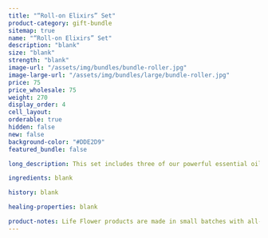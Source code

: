 ```yaml
---
title: "“Roll-on Elixirs” Set"
product-category: gift-bundle
sitemap: true
name: "“Roll-on Elixirs” Set"
description: "blank"
size: "blank"
strength: "blank"
image-url: "/assets/img/bundles/bundle-roller.jpg"
image-large-url: "/assets/img/bundles/large/bundle-roller.jpg"
price: 75
price_wholesale: 75
weight: 270
display_order: 4
cell_layout:
orderable: true
hidden: false
new: false
background-color: "#DDE2D9"
featured_bundle: false

long_description: This set includes three of our powerful essential oil elixirs - each has a unique essential oil blend geared to fight insomnia, anxiety and headaches. Infused with pure hemp-derived CBD, sweet almond oil, therapeutic grade essential oils, organic corresponding herbs and crystals.

ingredients: blank

history: blank

healing-properties: blank

product-notes: Life Flower products are made in small batches with all-natural and boutique ingredients. Orders are processed and ship within 14 business days. Please allow additional time for&nbsp;delivery.
---
```

